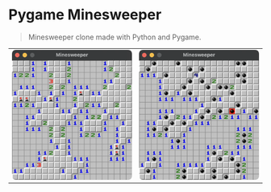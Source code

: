 # Pygame Minesweeper

> Minesweeper clone made with Python and Pygame.

<table>
<tr>
<td>
<img src="screenshot.png">
</td>
<td>
<img src="screenshot_1.png">
</td>
</tr>
</table>
